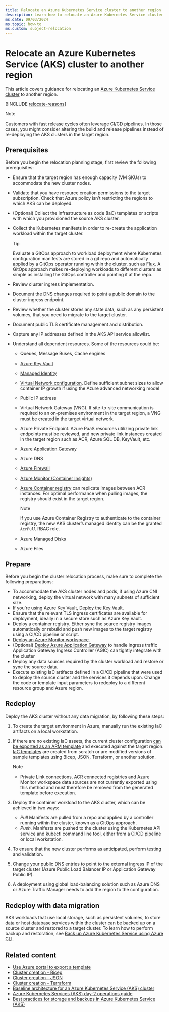 ```yaml
---
title: Relocate an Azure Kubernetes Service cluster to another region
description: Learn how to relocate an Azure Kubernetes Service cluster to another region
ms.date: 09/03/2024
ms.topic: how-to
ms.custom: subject-relocation
---
```


# Relocate an Azure Kubernetes Service (AKS) cluster to another region

This article covers guidance for relocating an [Azure Kubernetes Service cluster](/azure/aks/what-is-aks) to another region.

[!INCLUDE [relocate-reasons](./includes/service-relocation-reason-include.md)]

> [!NOTE]
> Customers with fast release cycles often leverage CI/CD pipelines. In those cases, you might consider altering the build and release pipelines instead of re-deploying the AKS clusters in the target region.

## Prerequisites

Before you begin the relocation planning stage, first review the following prerequisites:

- Ensure that the target region has enough capacity (VM SKUs) to accommodate the new cluster nodes.
- Validate that you have resource creation permissions to the target subscription. Check that Azure policy isn’t restricting the regions to which AKS can be deployed.
- (Optional) Collect the Infrastructure as code (IaC) templates or scripts with which you provisioned the source AKS cluster.
- Collect the Kubernetes manifests in order to re-create the application workload within the target cluster.

    >[!TIP]
    >Evaluate a GitOps approach to workload deployment where Kubernetes configuration manifests are stored in a git repo and automatically applied by a GitOps operator running within the cluster, such as [Flux](/azure/azure-arc/kubernetes/conceptual-gitops-flux2). A GitOps approach makes re-deploying workloads to different clusters as simple as installing the GitOps controller and pointing it at the repo.

- Review cluster ingress implementation.
- Document the DNS changes required to point a public domain to the cluster ingress endpoint.
- Review whether the cluster stores any state data, such as any persistent volumes, that you need to migrate to the target cluster.
- Document public TLS certificate management and distribution.
- Capture any IP addresses defined in the AKS API service allowlist.
- Understand all dependent resources. Some of the resources could be:

  - Queues, Message Buses, Cache engines
  - [Azure Key Vault](./relocation-key-vault.md)
  - [Managed Identity](/entra/identity/managed-identities-azure-resources/how-to-managed-identity-regional-move)
  - [Virtual Network configuration](./relocation-virtual-network.md). Define sufficient subnet sizes to allow container IP growth if using the Azure advanced networking model
  - Public IP address
  - Virtual Network Gateway (VNG). If site-to-site communication is required to an on-premises environment in the target region, a VNG must be created in the target virtual network.
  - Azure Private Endpoint. Azure PaaS resources utilizing private link endpoints must be reviewed, and new private link instances created in the target region such as ACR, Azure SQL DB, KeyVault, etc.
  - [Azure Application Gateway](./relocation-app-gateway.md)
  - Azure DNS
  - [Azure Firewall](./relocation-firewall.md)
  - [Azure Monitor (Container Insights)](./relocation-log-analytics.md)
  - [Azure Container registry](relocation-container-registry.md) can replicate images between ACR instances. For optimal performance when pulling images, the registry should exist in the target region.

      >[!NOTE]
      >If you use Azure Container Registry to authenticate to the container registry, the new AKS cluster’s managed identity can be the granted `AcrPull` RBAC role.

  - Azure Managed Disks
  - Azure Files

## Prepare

Before you begin the cluster relocation process, make sure to complete the following preparations:

- To accommodate the AKS cluster nodes and pods, if using Azure CNI networking, deploy the virtual network with many subnets of sufficient size.
- If you're using Azure Key Vault, [Deploy the Key Vault](./relocation-key-vault.md).
- Ensure that the relevant TLS ingress certificates are available for deployment, ideally in a secure store such as Azure Key Vault.
- Deploy a container registry. Either sync the source registry images automatically or rebuild and push new images to the target registry using a CI/CD pipeline or script.
- [Deploy an Azure Monitor workspace](./relocation-log-analytics.md).
- (Optional) [Deploy Azure Application Gateway](./relocation-app-gateway.md) to handle ingress traffic Application Gateway Ingress Controller (AGIC) can tightly integrate with the cluster
- Deploy any data sources required by the cluster workload and restore or sync the source data.
- Execute existing IaC artifacts defined in a CI/CD pipeline that were used to deploy the source cluster and the services it depends upon. Change the code or template input parameters to redeploy to a different resource group and Azure region.

## Redeploy

Deploy the AKS cluster without any data migration, by following these steps:

1. To create the target environment in Azure, manually run the existing IaC artifacts on a local workstation.
1. If there are no existing IaC assets, the current cluster configuration [can be exported as an ARM template](/azure/azure-resource-manager/templates/export-template-portal) and executed against the target region. [IaC templates](/azure/templates/) are created from scratch or are modified versions of sample templates using Bicep, JSON, Terraform, or another solution.

    >[!NOTE]
    >- Private Link connections, ACR connected registries and Azure Monitor workspace data sources are not currently exported using this method and must therefore be removed from the generated template before execution.

1. Deploy the container workload to the AKS cluster, which can be achieved in two ways:

    - *Pull* Manifests are pulled from a repo and applied by a controller running within the cluster, known as a GitOps approach.
    - *Push.* Manifests are pushed to the cluster using the Kubernetes API service and kubectl command line tool, either from a CI/CD pipeline or local workstation.

1. To ensure that the new cluster performs as anticipated, perform testing and validation.
1. Change your public DNS entries to point to the external ingress IP of the target cluster (Azure Public Load Balancer IP or Application Gateway Public IP).
1. A deployment using global load-balancing solution such as Azure DNS or Azure Traffic Manager needs to add the region to the configuration.

## Redeploy with data migration

AKS workloads that use local storage, such as persistent volumes, to store data or host database services within the cluster can be backed up on a source cluster and restored to a target cluster. To learn how to perform backup and restoration, see [Back up Azure Kubernetes Service using Azure CLI](/azure/backup/azure-kubernetes-service-cluster-backup-using-cli).

## Related content

- [Use Azure portal to export a template](/azure/azure-resource-manager/templates/export-template-portal)
- [Cluster creation - Bicep](/azure/templates/microsoft.containerservice/managedclusters?tabs=bicep)
- [Cluster creation - JSON](/azure/templates/microsoft.containerservice/managedclusters?tabs=json)
- [Cluster creation - Terraform](https://registry.terraform.io/providers/hashicorp/azurerm/latest/docs/resources/kubernetes_cluster)
- [Baseline architecture for an Azure Kubernetes Service (AKS) cluster](/azure/architecture/reference-architectures/containers/aks/secure-baseline-aks)
- [Azure Kubernetes Services (AKS) day-2 operations guide](/azure/architecture/operator-guides/aks/day-2-operations-guide)
- [Best practices for storage and backups in Azure Kubernetes Service (AKS)](/azure/aks/operator-best-practices-storage)
